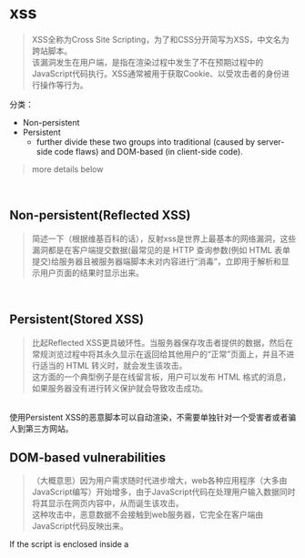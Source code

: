 # xss

>XSS全称为Cross Site Scripting，为了和CSS分开简写为XSS，中文名为跨站脚本。<br>该漏洞发生在用户端，是指在渲染过程中发生了不在预期过程中的JavaScript代码执行。XSS通常被用于获取Cookie、以受攻击者的身份进行操作等行为。

分类：
- Non-persistent
- Persistent
  - further divide these two groups into traditional (caused by server-side code flaws) and DOM-based (in client-side code).

>more details below
<br>

## Non-persistent(Reflected XSS)

>简述一下（根据维基百科的话），反射xss是世界上最基本的网络漏洞，这些漏洞都是在客户端提交数据(最常见的是 HTTP 查询参数(例如 HTML 表单提交)给服务器且被服务器端脚本未对内容进行“消毒”，立即用于解析和显示用户页面的结果时显示出来。

<br>

## Persistent(Stored XSS)

>比起Reflected XSS更具破环性。当服务器保存攻击者提供的数据，然后在常规浏览过程中将其永久显示在返回给其他用户的“正常”页面上，并且不进行适当的 HTML 转义时，就会发生该攻击。<br>
>这方面的一个典型例子是在线留言板，用户可以发布 HTML 格式的消息，如果服务器没有进行转义保护就会导致攻击成功。

<br>
使用Persistent XSS的恶意脚本可以自动渲染，不需要单独针对一个受害者或者骗人到第三方网站。

<br>

## DOM-based vulnerabilities

>（大概意思）因为用户需求随时代进步增大，web各种应用程序（大多由JavaScript编写）开始增多，由于JavaScript代码在处理用户输入数据同时将其显示在网页内容中，从而诞生该攻击。<br>这种攻击中，恶意数据不会接触到web服务器，它完全在客户端由JavaScript代码反映出来。


If the script is enclosed inside a <script> element, it won't be shown on the screen. 
